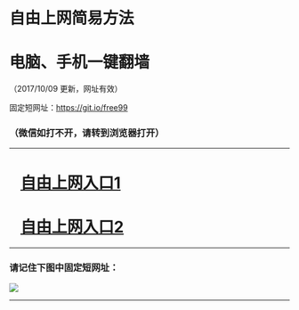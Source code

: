 ﻿# 自由上网简易方法

# 电脑、手机一键翻墙

（2017/10/09 更新，网址有效）

固定短网址：https://git.io/free99

### （微信如打不开，请转到浏览器打开）


***





# &nbsp;&nbsp; <a href="http://ft204281034.fwq-tz-1001.info/fwqtz01.html?t=100900124525 " target="_blank">自由上网入口1</a>
# &nbsp;&nbsp; <a href="http://ft1402532429.fwq-tz-1002.info/fwqtz02.html?t=100900120223 " target="_blank">自由上网入口2</a>
***

### 请记住下图中固定短网址：

<img src="https://s3-us-west-2.amazonaws.com/fwq-1001/yjfq-20170905okok.png" /> 


***

